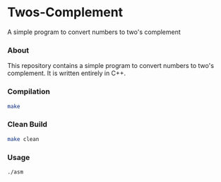 # Twos-Complement
A simple program to convert numbers to two's complement
### About
This repository contains a simple program to convert numbers to two's complement. It is written entirely in C++.


### Compilation
```Bash
make
```

### Clean Build
```Bash
make clean
```

### Usage
```Bash
./asm
```
